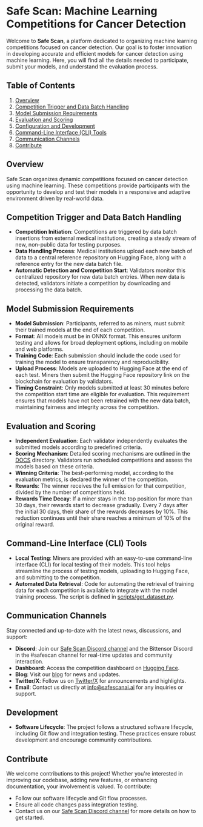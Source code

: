 # Safe Scan: Machine Learning Competitions for Cancer Detection

Welcome to **Safe Scan**, a platform dedicated to organizing machine learning competitions focused on cancer detection. Our goal is to foster innovation in developing accurate and efficient models for cancer detection using machine learning. Here, you will find all the details needed to participate, submit your models, and understand the evaluation process.

## Table of Contents

1. [Overview](#overview)
2. [Competition Trigger and Data Batch Handling](#competition-trigger-and-data-batch-handling)
3. [Model Submission Requirements](#model-submission-requirements)
4. [Evaluation and Scoring](#evaluation-and-scoring)
5. [Configuration and Development](#configuration-and-development)
6. [Command-Line Interface (CLI) Tools](#command-line-interface-cli-tools)
7. [Communication Channels](#communication-channels)
8. [Contribute](#contribute)
   
## Overview

Safe Scan organizes dynamic competitions focused on cancer detection using machine learning. These competitions provide participants with the opportunity to develop and test their models in a responsive and adaptive environment driven by real-world data.

## Competition Trigger and Data Batch Handling

- **Competition Initiation**: Competitions are triggered by data batch insertions from external medical institutions, creating a steady stream of new, non-public data for testing purposes.
- **Data Handling Process**: Medical institutions upload each new batch of data to a central reference repository on Hugging Face, along with a reference entry for the new data batch file.
- **Automatic Detection and Competition Start**: Validators monitor this centralized repository for new data batch entries. When new data is detected, validators initiate a competition by downloading and processing the data batch.

## Model Submission Requirements

- **Model Submission**: Participants, referred to as miners, must submit their trained models at the end of each competition.
- **Format**: All models must be in ONNX format. This ensures uniform testing and allows for broad deployment options, including on mobile and web platforms.
- **Training Code**: Each submission should include the code used for training the model to ensure transparency and reproducibility.
- **Upload Process**: Models are uploaded to Hugging Face at the end of each test. Miners then submit the Hugging Face repository link on the blockchain for evaluation by validators.
- **Timing Constraint**: Only models submitted at least 30 minutes before the competition start time are eligible for evaluation. This requirement ensures that models have not been retrained with the new data batch, maintaining fairness and integrity across the competition.

## Evaluation and Scoring

- **Independent Evaluation**: Each validator independently evaluates the submitted models according to predefined criteria.
- **Scoring Mechanism**: Detailed scoring mechanisms are outlined in the [DOCS](/DOCS/competitions) directory. Validators run scheduled competitions and assess the models based on these criteria.
- **Winning Criteria**: The best-performing model, according to the evaluation metrics, is declared the winner of the competition.
- **Rewards**: The winner receives the full emission for that competition, divided by the number of competitions held.
- **Rewards Time Decay**: If a miner stays in the top position for more than 30 days, their rewards start to decrease gradually. Every 7 days after the initial 30 days, their share of the rewards decreases by 10%. This reduction continues until their share reaches a minimum of 10% of the original reward.
  
## Command-Line Interface (CLI) Tools

- **Local Testing**: Miners are provided with an easy-to-use command-line interface (CLI) for local testing of their models. This tool helps streamline the process of testing models, uploading to Hugging Face, and submitting to the competition.
- **Automated Data Retrieval**: Code for automating the retrieval of training data for each competition is available to integrate with the model training process. The script is defined in [scripts/get_dataset.py](/scripts/get_dataset.py).

## Communication Channels

Stay connected and up-to-date with the latest news, discussions, and support:

- **Discord**: Join our [Safe Scan Discord channel](https://discord.gg/rbBu7WuZ) and the Bittensor Discord in the #safescan channel for real-time updates and community interaction.
- **Dashboard**: Access the competition dashboard on [Hugging Face](https://huggingface.co/spaces/safescanai/dashboard).
- **Blog**: Visit our [blog](https://safe-scan.ai/news/) for news and updates.
- **Twitter/X**: Follow us on [Twitter/X](https://x.com/SAFESCAN_AI) for announcements and highlights.
- **Email**: Contact us directly at [info@safescanai.ai](mailto:info@safescanai.ai) for any inquiries or support.

## Development

- **Software Lifecycle**: The project follows a structured software lifecycle, including Git flow and integration testing. These practices ensure robust development and encourage community contributions.


## Contribute

We welcome contributions to this project! Whether you're interested in improving our codebase, adding new features, or enhancing documentation, your involvement is valued. To contribute:

- Follow our software lifecycle and Git flow processes.
- Ensure all code changes pass integration testing.
- Contact us on our [Safe Scan Discord channel](https://discord.gg/rbBu7WuZ) for more details on how to get started.
